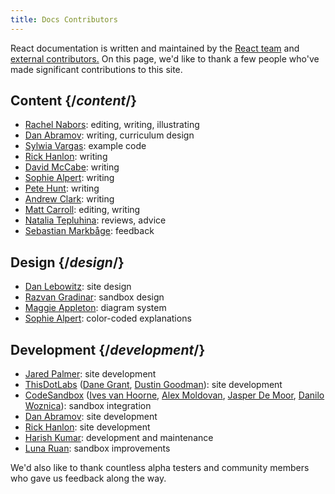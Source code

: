 ```yaml
---
title: Docs Contributors
---
```


<Intro>

React documentation is written and maintained by the [React team](/community/team) and [external contributors.](https://github.com/reactjs/react.dev/graphs/contributors) On this page, we'd like to thank a few people who've made significant contributions to this site.

</Intro>

## Content {/*content*/}

* [Rachel Nabors](https://x.com/RachelNabors): editing, writing, illustrating
* [Dan Abramov](https://x.com/dan_abramov): writing, curriculum design
* [Sylwia Vargas](https://x.com/SylwiaVargas): example code
* [Rick Hanlon](https://x.com/rickhanlonii): writing
* [David McCabe](https://x.com/mcc_abe): writing
* [Sophie Alpert](https://x.com/sophiebits): writing
* [Pete Hunt](https://x.com/floydophone): writing
* [Andrew Clark](https://x.com/acdlite): writing
* [Matt Carroll](https://x.com/mattcarrollcode): editing, writing
* [Natalia Tepluhina](https://x.com/n_tepluhina): reviews, advice
* [Sebastian Markbåge](https://x.com/sebmarkbage): feedback

## Design {/*design*/}

* [Dan Lebowitz](https://x.com/lebo): site design
* [Razvan Gradinar](https://dribbble.com/GradinarRazvan): sandbox design
* [Maggie Appleton](https://maggieappleton.com/): diagram system
* [Sophie Alpert](https://x.com/sophiebits): color-coded explanations

## Development {/*development*/}

* [Jared Palmer](https://x.com/jaredpalmer): site development
* [ThisDotLabs](https://www.thisdot.co/) ([Dane Grant](https://x.com/danecando), [Dustin Goodman](https://x.com/dustinsgoodman)): site development
* [CodeSandbox](https://codesandbox.io/) ([Ives van Hoorne](https://x.com/CompuIves), [Alex Moldovan](https://x.com/alexnmoldovan), [Jasper De Moor](https://x.com/JasperDeMoor), [Danilo Woznica](https://x.com/danilowoz)): sandbox integration
* [Dan Abramov](https://x.com/dan_abramov): site development
* [Rick Hanlon](https://x.com/rickhanlonii): site development
* [Harish Kumar](https://www.strek.in/): development and maintenance
* [Luna Ruan](https://x.com/lunaruan): sandbox improvements

We'd also like to thank countless alpha testers and community members who gave us feedback along the way.
